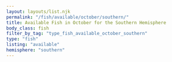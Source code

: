 ```yaml
---
layout: layouts/list.njk
permalink: "/fish/available/october/southern/"
title: Available Fish in October for the Southern Hemisphere
body_class: fish
filter_by_tag: "type_fish_available_october_southern"
type: "fish"
listing: "available"
hemisphere: "southern"
---
```


